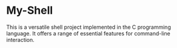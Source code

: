 # My-Shell
This is a versatile shell project implemented in the C programming language. It offers a range of essential features for command-line interaction.
